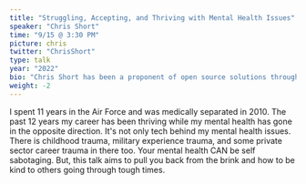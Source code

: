 ```yaml
---
title: "Struggling, Accepting, and Thriving with Mental Health Issues"
speaker: "Chris Short"
time: "9/15 @ 3:30 PM"
picture: chris
twitter: "ChrisShort"
type: talk
year: "2022"
bio: "Chris Short has been a proponent of open source solutions throughout his over two decades in various IT disciplines, including systems, security, networks, DevOps management, and cloud native advocacy across the public and private sectors. He currently works as a Developer Advocate at Amazon Web Services and is an active Kubernetes contributor. Chris is a disabled US Air Force veteran living with his wife and son in Greater Metro Detroit. Chris writes about Cloud Native, DevOps, and other topics at ChrisShort.net. He also runs the Cloud Native, DevOps, GitOps, Open Source, industry news, and culture focused newsletter DevOps’ish."
weight: -2
---
```


I spent 11 years in the Air Force and was medically separated in 2010. The past 12 years my career has been thriving while my mental health has gone in the opposite direction. It's not only tech behind my mental health issues. There is childhood trauma, military experience trauma, and some private sector career trauma in there too. Your mental health CAN be self sabotaging. But, this talk aims to pull you back from the brink and how to be kind to others going through tough times.